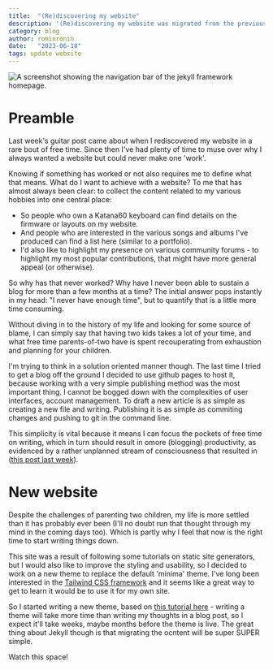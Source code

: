 ```yaml
---
title:  "(Re)discovering my website"
description: '(Re)discovering my website was migrated from the previous website'
category: blog
author: rominronin
date:   "2023-06-18"
tags: update website
---
```

![A screenshot showing the navigation bar of the jekyll framework homepage.](../../media/2023/jekyll-framework.png)

# Preamble
Last week's guitar post came about when I rediscovered my website in a rare bout of free time. Since then I've had plenty of time to muse over why I always wanted a website but could never make one 'work'.

Knowing if something has worked or not also requires me to define what that means. What do I want to achieve with a website? To me that has almost always been clear: to collect the content related to my various hobbies into one central place:
- So people who own a Katana60 keyboard can find details on the firmware or layouts on my website.
- And people who are interested in the various songs and albums I've produced can find a list here (similar to a portfolio).
- I'd also like to highlight my presence on various community forums - to highlight my most popular contributions, that might have more general appeal (or otherwise).

So why has that never worked? Why have I never been able to sustain a blog for more than a few months at a time? The initial answer pops instantly in my head: "I never have enough time", but to quantify that is a little more time consuming.

Without diving in to the history of my life and looking for some source of blame, I can simply say that having two kids takes a lot of your time, and what free time parents-of-two have is spent recouperating from exhaustion and planning for your children.

I'm trying to think in a solution oriented manner though. The last time I tried to get a blog off the ground I decided to use github pages to host it, because working with a very simple publishing method was the most important thing. I cannot be bogged down with the complexities of user interfaces, account management. To draft a new article is as simple as creating a new file and writing. Publishing it is as simple as commiting changes and pushing to git in the command line.

This simplicity is vital because it means I can focus the pockets of free time on writing, which in turn should result in omore (blogging) productivity, as evidenced by a rather unplanned stream of consciousness that resulted in ([this post last week](https://rominronin.github.io/2023/06/11/new-guitar.html)).

# New website
Despite the challenges of parenting two children, my life is more settled than it has probably ever been (I'll no doubt run that thought through my mind in the coming days too). Which is partly why I feel that now is the right time to start writing things down.

This site was a result of following some tutorials on static site generators, but I would also like to improve the styling and usability, so I decided to work on a new theme to replace the default 'minima' theme. I've long been interested in the [Tailwind CSS framework](https://tailwindcss.com) and it seems like a great way to get to learn it would be to use it for my own site.

So I started writing a new theme, based on [this tutorial here](https://mzrn.sh/2022/04/09/starting-a-blank-jekyll-site-with-tailwind-css-in-2022/) - writing a theme will take more time than writing my thoughts in a blog post, so I expect it'll take weeks, maybe months before the theme is live. The great thing about Jekyll though is that migrating the ocntent will be super SUPER simple.

Watch this space!

